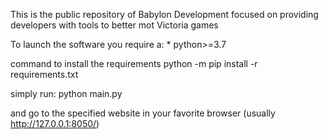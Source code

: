 This is the public repository of Babylon Development focused on providing developers with tools to better mot Victoria games

To launch the software you require a:
	* python>=3.7

command to install the requirements
	python -m pip install -r requirements.txt


simply run:
	python main.py

and go to the specified website in your favorite browser (usually http://127.0.0.1:8050/)